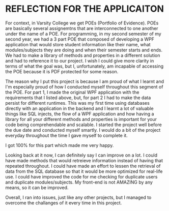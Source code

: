 # REFLECTION FOR THE APPLICAITON

For context, in Varsity College we get POEs (Portfolio of Evidence). POEs are basically several assignemtns that are interconnected to one another under the name of a POE. For programming, in my second semester of my second year, we had a 3 part POE that composed of developing a WPF application that would store student information like their name, what modules/subjects they are doing and when their semester starts and ends. We had to make a library of methods and properties in a different solution and had to reference it to our project. I wish I could give more clarity in terms of what the goal was, but I, unfortunately, am incapable of accessing the POE because it is PDF protected for some reason.

The reason why I put this project is because I am proud of what I learnt and I'm especially proud of how I conducted myself throughout this segment of the POE. For part 1, I made the original WPF application with the requirements that I listed above, but, for part 2 I had to make the data persist for different runtimes. This was my first time using databases directly with an application in the backend and I learnt a lot of valuable things like SQL injects, the flow of a WPF application and how having a library for all your different methods and properties is important for your code being comprehendable and scalable. I started the project well before the due date and conducted myself smartly. I would do a bit of the project everyday throughout the time I gave myself to complete it.

I got 100% for this part which made me very happy.

Looking back at it now, I can definitely say I can improve on a lot.
I could have made methods that would retreieve information instead of having that repeated throughout.
I could have made an effort to lessen the retrieval of data from the SQL database so that it would be more optimized for real-life use.
I could have improved the code for me checking for duplicate users and duplicate modules/subjects.
My front-end is not AMAZING by any means, so it can be improved.

Overall, I ran into issues, just like any other projects, but I managed to overcome the challanges of it every time in this project.
